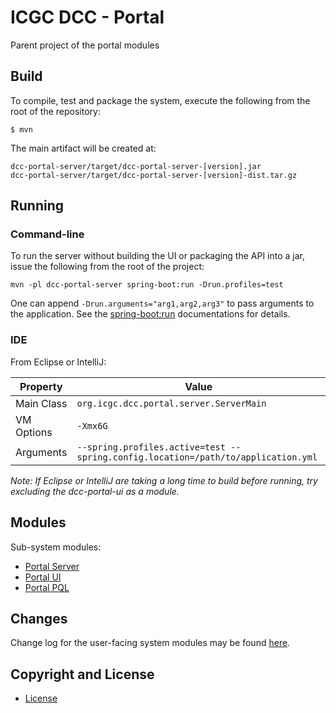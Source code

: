 # ICGC DCC - Portal

Parent project of the portal modules

## Build

To compile, test and package the system, execute the following from the root of the repository:

```shell
$ mvn
```

The main artifact will be created at:

```shell
dcc-portal-server/target/dcc-portal-server-[version].jar
dcc-portal-server/target/dcc-portal-server-[version]-dist.tar.gz
```

## Running

### Command-line

To run the server without building the UI or packaging the API into a jar, issue the following from the root of the project:

```shell
mvn -pl dcc-portal-server spring-boot:run -Drun.profiles=test
```

One can append `-Drun.arguments="arg1,arg2,arg3"` to pass arguments to the application. See the [spring-boot:run](http://docs.spring.io/spring-boot/docs/current/maven-plugin/run-mojo.html) documentations for details.

### IDE

From Eclipse or IntelliJ:

| Property   | Value                                   |
| ---------- | --------------------------------------- |
| Main Class | `org.icgc.dcc.portal.server.ServerMain` |
| VM Options | `-Xmx6G`                                |
| Arguments  | `--spring.profiles.active=test --spring.config.location=/path/to/application.yml` |

*Note: If Eclipse or IntelliJ are taking a long time to build before running, try excluding
the dcc-portal-ui as a module.*
    
## Modules

Sub-system modules:

- [Portal Server](dcc-portal-server/README.md)
- [Portal UI](dcc-portal-ui/README.md)
- [Portal PQL](dcc-portal-pql/README.md)

## Changes

Change log for the user-facing system modules may be found [here](CHANGES.md).

## Copyright and License

* [License](LICENSE.md)
